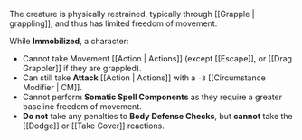 The creature is physically restrained, typically through [[Grapple | grappling]], and thus has limited freedom of movement.

While **Immobilized**, a character:

- Cannot take Movement [[Action | Actions]] (except [[Escape]], or [[Drag Grappler]] if they are grappled).
- Can still take **Attack** [[Action | Actions]] with a `-3` [[Circumstance Modifier | CM]].
- Cannot perform **Somatic Spell Components** as they require a greater baseline freedom of movement.
- **Do not** take any penalties to **Body Defense Checks**, but **cannot** take the [[Dodge]] or [[Take Cover]] reactions.
